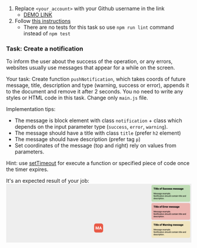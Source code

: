 1. Replace `<your_account>` with your Github username in the link
    - [DEMO LINK](https://EvgeniiVoznyuk.github.io/js_notification_DOM/)
2. Follow [this instructions](https://mate-academy.github.io/layout_task-guideline/)
    - There are no tests for this task so use `npm run lint` command instead of `npm test` 

### Task: Create a notification

To inform the user about the success of the operation, or any errors, websites usually use messages that appear for a while on the screen.

Your task: Create function `pushNotification`, which takes coords of future message, title, description and type (warning, success or error), appends it to the document and remove it after 2 seconds.
You no need to write any styles or HTML code in this task. Change only `main.js` file.

Implementation tips:
- The message is block element with class `notification` + class which depends on the input parameter type (`success`, `error`, `warning`). 
- The message should have a title with class `title` (prefer `h2` element)
- The message should have description (prefer tag `p`)
- Set coordinates of the message (top and right) rely on values from parameters.

Hint: use [setTimeout](https://developer.mozilla.org/en-US/docs/Web/API/WindowOrWorkerGlobalScope/setTimeout) for execute a function or specified piece of code once the timer expires.

It's an expected result of your job:
![Result](./src/images/result.png)
